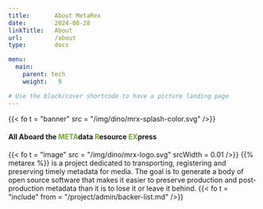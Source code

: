 ```yaml
---
title:       About MetaRex
date:        2024-08-28
linkTitle:   About
url:         /about
type:        docs

menu:
  main:
    parent: tech
    weight:   9

# Use the block/cover shortcode to have a picture landing page
---
```

<style>
  span.ui.green.text { color: #73a33d;}
</style>
{{< fo t = "banner"	
    src = "/img/dino/mrx-splash-color.svg"
/>}}

#### All Aboard the <span class = "ui green text" >META</span>data <span class = "ui green text" >R</span>esource <span class = "ui green text" >EX</span>press

<!--  ---------------------------------------------------------------------  -->

{{< fo t = "image" 
    src = "/img/dino/mrx-logo.svg" 
    srcWidth = 0.01 
 />}}
{{% metarex %}} is a project dedicated to transporting,
registering and preserving timely metadata for media. The goal is to generate a
body of open source software that makes it easier to preserve production and
post-production metadata than it is to lose it or leave it behind.
{{< fo t = "include"
    from = "/project/admin/backer-list.md"
/>}}

<!-----------------------------------------------------------------------  -->
